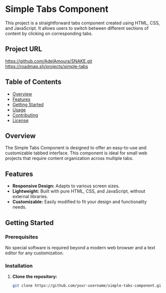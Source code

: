 # Simple Tabs Component

This project is a straightforward tabs component created using HTML, CSS, and JavaScript. It allows users to switch between different sections of content by clicking on corresponding tabs.
## Project URL 
https://github.com/AdelAmoura/SNAKE.git
https://roadmap.sh/projects/simple-tabs

## Table of Contents

- [Overview](#overview)
- [Features](#features)
- [Getting Started](#getting-started)
- [Usage](#usage)
- [Contributing](#contributing)
- [License](#license)

## Overview

The Simple Tabs Component is designed to offer an easy-to-use and customizable tabbed interface. This component is ideal for small web projects that require content organization across multiple tabs.

## Features

- **Responsive Design:** Adapts to various screen sizes.
- **Lightweight:** Built with pure HTML, CSS, and JavaScript, without external libraries.
- **Customizable:** Easily modified to fit your design and functionality needs.

## Getting Started

### Prerequisites

No special software is required beyond a modern web browser and a text editor for any customization.

### Installation

1. **Clone the repository:**
   ```bash
   git clone https://github.com/your-username/simple-tabs-component.git
